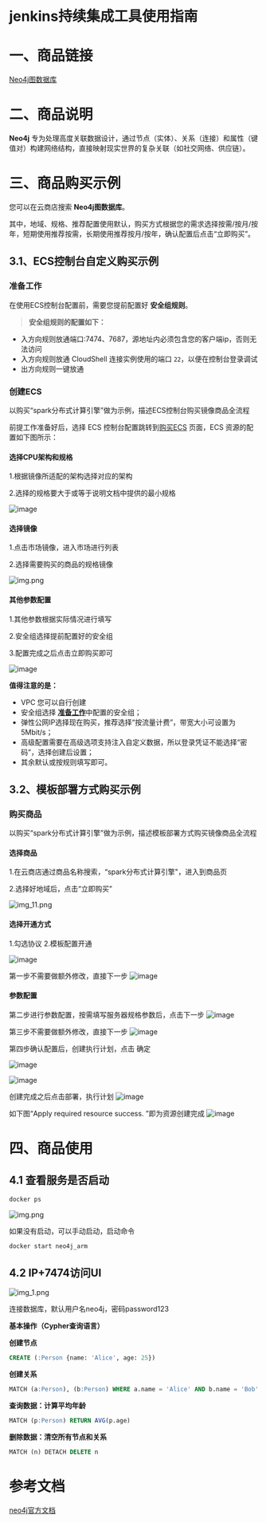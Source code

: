 # jenkins持续集成工具使用指南

# 一、商品链接

[Neo4j图数据库]()

# 二、商品说明

**Neo4j** 专为处理高度关联数据设计，通过节点（实体）、关系（连接）和属性（键值对）构建网络结构，直接映射现实世界的复杂关联（如社交网络、供应链）。

# 三、商品购买示例

您可以在云商店搜索 **Neo4j图数据库**。

其中，地域、规格、推荐配置使用默认，购买方式根据您的需求选择按需/按月/按年，短期使用推荐按需，长期使用推荐按月/按年，确认配置后点击“立即购买”。

## 3.1、ECS控制台自定义购买示例

### 准备工作

在使用ECS控制台配置前，需要您提前配置好 **安全组规则**。

> **安全组规则的配置如下：**

* 入方向规则放通端口:7474、7687，源地址内必须包含您的客户端ip，否则无法访问
* 入方向规则放通 CloudShell 连接实例使用的端口 `22`，以便在控制台登录调试
* 出方向规则一键放通

### 创建ECS

以购买“spark分布式计算引擎”做为示例，描述ECS控制台购买镜像商品全流程

前提工作准备好后，选择 ECS 控制台配置跳转到[购买ECS](https://support.huaweicloud.com/qs-ecs/ecs_01_0103.html) 页面，ECS 资源的配置如下图所示：

#### 选择CPU架构和规格

1.根据镜像所适配的架构选择对应的架构

2.选择的规格要大于或等于说明文档中提供的最小规格

![image](images/img_10.png)

#### 选择镜像

1.点击市场镜像，进入市场进行列表

2.选择需要购买的商品的规格镜像

![img.png](images/img.png)

#### 其他参数配置

1.其他参数根据实际情况进行填写

2.安全组选择提前配置好的安全组

3.配置完成之后点击立即购买即可

![image](images/img_3.png)

**值得注意的是：**

* VPC 您可以自行创建
* 安全组选择 [**准备工作**](#准备工作)中配置的安全组；
* 弹性公网IP选择现在购买，推荐选择“按流量计费”，带宽大小可设置为5Mbit/s；
* 高级配置需要在高级选项支持注入自定义数据，所以登录凭证不能选择“密码”，选择创建后设置；
* 其余默认或按规则填写即可。


## 3.2、模板部署方式购买示例

### 购买商品

以购买“spark分布式计算引擎”做为示例，描述模板部署方式购买镜像商品全流程

#### 选择商品

1.在云商店通过商品名称搜索，“spark分布式计算引擎"，进入到商品页

2.选择好地域后，点击“立即购买”

![img_11.png](images/img_11.png)

#### 选择开通方式
1.勾选协议
2.模板配置开通

![image](images/img_4.png)

第一步不需要做额外修改，直接下一步
![image](images/img_8.png)

#### 参数配置

第二步进行参数配置，按需填写服务器规格参数后，点击下一步
![image](images/img_2.png)

第三步不需要做额外修改，直接下一步
![image](images/img_9.png)

第四步确认配置后，创建执行计划，点击 确定

![image](images/img_5.png)

![image](images/img_7.png)

创建完成之后点击部署，执行计划
![image](images/img_1.png)

如下图“Apply required resource success. ”即为资源创建完成
![image](images/img_6.png)


# 四、商品使用

## 4.1 查看服务是否启动

```bash
docker ps
```
![img.png](images/img_12.png)

如果没有启动，可以手动启动，启动命令
```bash
docker start neo4j_arm
```
## 4.2 IP+7474访问UI
![img_1.png](images/img_13.png)

连接数据库，默认用户名neo4j，密码password123

**基本操作（Cypher查询语言）**

**创建节点**
```sql
CREATE (:Person {name: 'Alice', age: 25})
```

**创建关系**
```sql
MATCH (a:Person), (b:Person) WHERE a.name = 'Alice' AND b.name = 'Bob' CREATE (a)-[:KNOWS]->(b)
```

**查询数据：计算平均年龄**
```sql
MATCH (p:Person) RETURN AVG(p.age)
```

**删除数据‌：清空所有节点和关系**
```sql
MATCH (n) DETACH DELETE n
```

# 参考文档

[neo4j官方文档](https://neo4j.com/docs/)
